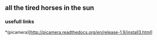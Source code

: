 ## all the tired horses in the sun

### usefull links

*(picamera)[http://picamera.readthedocs.org/en/release-1.9/install3.html]
